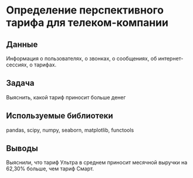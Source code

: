 # Определение перспективного тарифа для телеком-компании

## Данные
Информация о пользователях, о звонках, о сообщениях, об интернет-сессиях, о тарифах.

## Задача
Выяснить, какой тариф приносит больше денег
    
## Используемые библиотеки
pandas, scipy, numpy, seaborn, matplotlib, functools

## Выводы
Выяснили, что тариф Ультра в среднем приносит месячной выручки на 62,30% больше, чем тариф Смарт.